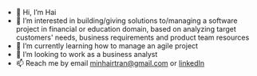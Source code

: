 - 👋 Hi, I’m Hai
- 👀 I’m interested in building/giving solutions to/managing a software project in financial or education domain, based on analyzing target customers' needs, business requirements and product team resources
- 🌱 I’m currently learning how to manage an agile project
- 💞️ I’m looking to work as a business analyst
- 📫 Reach me by email minhairtran@gmail.com or [linkedIn](https://www.linkedin.com/in/tr%E1%BA%A7n-minh-h%E1%BA%A3i-261855139)


